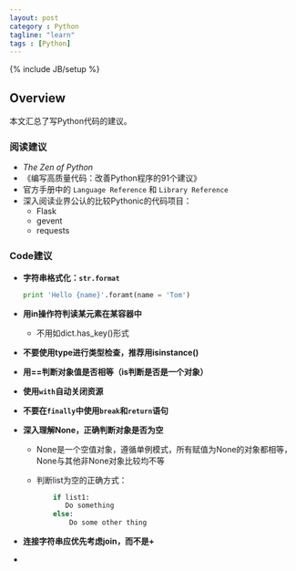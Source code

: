 ```yaml
---
layout: post
category : Python
tagline: "learn"
tags : [Python]
---
```

{% include JB/setup %}

## Overview
本文汇总了写Python代码的建议。

### 阅读建议
- *The Zen of Python*
- 《编写高质量代码：改善Python程序的91个建议》
- 官方手册中的 `Language Reference` 和 `Library Reference`
- 深入阅读业界公认的比较Pythonic的代码项目：
  - Flask
  - gevent
  - requests

### Code建议
- **字符串格式化：`str.format`**

  ```python
  print 'Hello {name}'.foramt(name = 'Tom')
  ```

- **用in操作符判读某元素在某容器中**
  - 不用如dict.has_key()形式
- **不要使用type进行类型检查，推荐用isinstance()**
- **用==判断对象值是否相等（is判断是否是一个对象）**
- **使用`with`自动关闭资源**
- **不要在`finally`中使用`break`和`return`语句**
- **深入理解None，正确判断对象是否为空**
  - None是一个空值对象，遵循单例模式，所有赋值为None的对象都相等，None与其他非None对象比较均不等
  - 判断list为空的正确方式：  
   
	~~~python     
		if list1:  
		   Do something  
		else:  
		    Do some other thing  
	~~~
- **连接字符串应优先考虑join，而不是+**
- 
